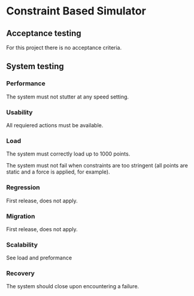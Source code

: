 # Constraint Based Simulator

## Acceptance testing

For this project there is no acceptance criteria.

## System testing

### Performance

The system must not stutter at any speed setting.

### Usability

All requiered actions must be available.

### Load

The system must correctly load up to 1000 points.

The system must not fail when constraints are too stringent (all points are static and a force is applied, for example).

### Regression

First release, does not apply.

### Migration

First release, does not apply.

### Scalability

See load and preformance

### Recovery

The system should close upon encountering a failure.

